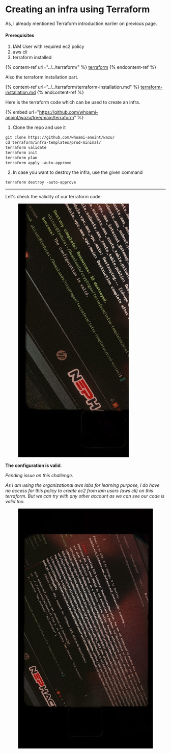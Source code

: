 # Creating an infra using Terraform

As, I already mentioned Terraform introduction earlier on previous page.

#### **Prerequisites**

1. IAM User with required ec2 policy
2. aws cli
3. terraform installed



{% content-ref url="../../terraform/" %}
[terraform](../../terraform/)
{% endcontent-ref %}

Also the terraform installation part.

{% content-ref url="../../terraform/terraform-installation.md" %}
[terraform-installation.md](../../terraform/terraform-installation.md)
{% endcontent-ref %}

Here is the terraform code which can be used to create an infra.

{% embed url="https://github.com/whoami-anoint/wazu/tree/main/terraform" %}

1. Clone the repo and use it

```
git clone https://github.com/whoami-anoint/wazu/
cd terraform/infra-templates/prod-minimal/
terraform validate
terraform init
terraform plan
terraform apply -auto-approve
```

2. In case you want to destroy the infra, use the given command

```
terraform destroy -auto-approve
```

***

Let's check the validity of our terraform code:

<figure><img src="../../.gitbook/assets/image (199).png" alt="" width="348"><figcaption></figcaption></figure>

**The configuration is valid**.

_Pending issue on this challenge._

_As I am using the organizational aws labs for learning purpose, I do have no access for this policy to create ec2 from iam users (aws cli) on this terraform. But we can try with any other account as we can see our code is valid too._

<figure><img src="../../.gitbook/assets/image (200).png" alt=""><figcaption></figcaption></figure>





